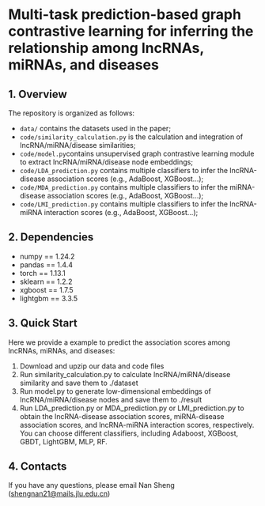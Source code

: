 # Multi-task prediction-based graph contrastive learning for inferring the relationship among lncRNAs, miRNAs, and diseases

## 1. Overview

The repository is organized as follows:

+ `data/` contains the datasets used in the paper;
+ `code/similarity_calculation.py` is the calculation and integration of lncRNA/miRNA/disease similarities;
+ `code/model.py`contains unsupervised graph contrastive learning module to extract lncRNA/miRNA/disease node embeddings;
+ `code/LDA_prediction.py` contains multiple classifiers to infer the lncRNA-disease association scores (e.g., AdaBoost, XGBoost...);
+ `code/MDA_prediction.py` contains multiple classifiers to infer the miRNA-disease association scores (e.g., AdaBoost, XGBoost...);
+ `code/LMI_prediction.py` contains multiple classifiers to infer the lncRNA-miRNA interaction scores (e.g., AdaBoost, XGBoost...);


## 2. Dependencies
* numpy == 1.24.2
* pandas == 1.4.4
* torch == 1.13.1
* sklearn == 1.2.2
* xgboost == 1.7.5
* lightgbm == 3.3.5


## 3. Quick Start
Here we provide a example to predict the association scores among lncRNAs, miRNAs, and diseases:

1. Download and upzip our data and code files
2. Run similarity_calculation.py to calculate lncRNA/miRNA/disease similarity and save them to ./dataset
3. Run model.py to generate low-dimensional embeddings of lncRNA/miRNA/disease nodes and save them to ./result
4. Run LDA_prediction.py or MDA_prediction.py or LMI_prediction.py to obtain the lncRNA-disease association scores, miRNA-disease association scores, and lncRNA-miRNA interaction scores, respectively. You can choose different classifiers, including Adaboost, XGBoost, GBDT, LightGBM, MLP, RF.

## 4. Contacts
If you have any questions, please email Nan Sheng (shengnan21@mails.jlu.edu.cn)
